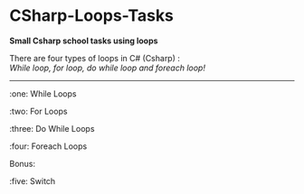 # CSharp-Loops-Tasks
<p><b>Small Csharp school tasks using loops</b></p>
There are four types of loops in C# (Csharp) : </br> 
<i>While loop, for loop, do while loop and foreach loop! </i>
<hr>
<p>:one: While Loops </p>
<p>:two: For Loops </p>
<p>:three: Do While Loops </p>
<p>:four: Foreach Loops </p>

Bonus:
<p>:five: Switch </p>

